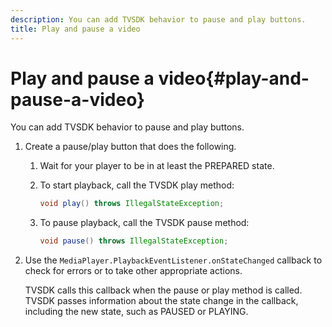 ```yaml
---
description: You can add TVSDK behavior to pause and play buttons.
title: Play and pause a video
---
```


# Play and pause a video{#play-and-pause-a-video}

You can add TVSDK behavior to pause and play buttons.

1. Create a pause/play button that does the following.
   1. Wait for your player to be in at least the PREPARED state.
   1. To start playback, call the TVSDK play method:

      ```java   
      void play() throws IllegalStateException;
      ```

   1. To pause playback, call the TVSDK pause method:

      ```java   
      void pause() throws IllegalStateException;
      ```

1. Use the `MediaPlayer.PlaybackEventListener.onStateChanged` callback to check for errors or to take other appropriate actions.

   TVSDK calls this callback when the pause or play method is called. TVSDK passes information about the state change in the callback, including the new state, such as PAUSED or PLAYING. 

